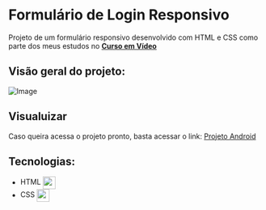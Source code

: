 
# Formulário de Login Responsivo

Projeto de um formulário responsivo desenvolvido com HTML e CSS como parte dos meus estudos no [**Curso em Vídeo**](https://www.youtube.com/cursoemvideo)

## Visão geral do projeto:
![Image](https://github.com/user-attachments/assets/01e623ad-6250-4c62-a6e1-a2502a5c5761)

## Visualuizar
Caso queira acessa o projeto pronto, basta acessar o link: [Projeto Android](https://llucas-cardoso.github.io/projeto-login/)
## Tecnologias:

- HTML <img align="center" height="25" src="https://cdn-icons-png.flaticon.com/512/732/732212.png">
- CSS <img align="center" height="25" src="https://cdn4.iconfinder.com/data/icons/iconsimple-programming/512/css-512.png">
